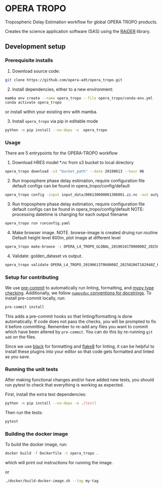 # OPERA TROPO

Tropospheric Delay Estimation workflow for global OPERA TROPO products.

Creates the science application software (SAS) using the [RAiDER](https://github.com/dbekaert/RAiDER) library.

## Development setup


### Prerequisite installs
1. Download source code:
```bash
git clone https://github.com/opera-adt/opera_tropo.git
```
2. Install dependencies, either to a new environment:
```bash
mamba env create --name opera_tropo --file opera_tropo/conda-env.yml
conda activate opera_tropo 
```
or install within your existing env with mamba.

3. Install `opera_tropo` via pip in editable mode
```bash
python -m pip install --no-deps -e  opera_tropo
```

### Usage

There are 5 entrypoints for the OPERA-TROPO workflow

1. Download HRES model *.nc from s3 bucket to local directory
```bash
opera_tropo download -s3 "bucket_path" --date 20190613 --hour 06
```
2. Run troposphere phase delay estimation, require configuration file
   default configs can be found in opera_tropo/config/default
```bash
opera_tropo config -input input_data/D06130600061306001.zz.nc -out output/ -c runconfig.yaml
```

3. Run troposphere phase delay estimation, require configuration file
   default configs can be found in opera_tropo/config/default
   NOTE: processing datetime is changing for each output filename
```bash
opera_tropo run runconfig.yaml
```

4. Make browser image. NOTE. browse-image is created druing run routine
   Default height level 800m, plot image at different level
```bash
opera_tropo make-browse -i OPERA_L4_TROPO_GLOBAL_20190101T000000Z_20250130T232942Z_HRES_0.1_v0.1.nc --height 100
```

4. Validate: golden_dataset vs output. 
```bash
opera_tropo validate OPERA_L4_TROPO_20190613T060000Z_20250206T182940Z_HRES_0.1_v0.1.nc output/OPERA_L4_TROPO_20190613T060000Z_20250206T201820Z_HRES_0.1_v0.1.nc
```

### Setup for contributing


We use [pre-commit](https://pre-commit.com/) to automatically run linting, formatting, and [mypy type checking](https://www.mypy-lang.org/).
Additionally, we follow [`numpydoc` conventions for docstrings](https://numpydoc.readthedocs.io/en/latest/format.html).
To install pre-commit locally, run:

```bash
pre-commit install
```
This adds a pre-commit hooks so that linting/formatting is done automatically. If code does not pass the checks, you will be prompted to fix it before committing.
Remember to re-add any files you want to commit which have been altered by `pre-commit`. You can do this by re-running `git add` on the files.

Since we use [black](https://black.readthedocs.io/en/stable/) for formatting and [flake8](https://flake8.pycqa.org/en/latest/) for linting, it can be helpful to install these plugins into your editor so that code gets formatted and linted as you save.

### Running the unit tests

After making functional changes and/or have added new tests, you should run pytest to check that everything is working as expected.

First, install the extra test dependencies:
```bash
python -m pip install --no-deps -e .[test]
```

Then run the tests:

```bash
pytest
```


### Building the docker image

To build the docker image, run:
```bash
docker build -f Dockerfile -t opera_tropo .
```
which will print out instructions for running the image.

or
```bash
./docker/build-docker-image.sh --tag my-tag
```